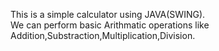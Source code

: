 This is a simple calculator using JAVA(SWING).
<br>
We can perform basic Arithmatic operations like Addition,Substraction,Multiplication,Division.
